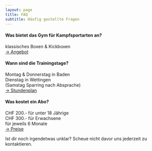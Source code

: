 ```yaml
---
layout: page
title: FAQ
subtitle: Häufig gestellte Fragen
---
```


#### Was bietet das Gym für Kampfsportarten an?

klassisches Boxen & Kickboxen  
[→ Angebot](/pages/courses)

#### Wann sind die Trainingstage?

Montag & Donnerstag in Baden  
Dienstag in Wettingen  
(Samstag Sparring nach Absprache)  
[→ Stundenplan](/pages/courses/#stundenplan)  

#### Was kostet ein Abo?

CHF 200.- für unter 18 Jährige  
CHF 300.- für Erwachsene  
für jeweils 6 Monate  
[→ Preise](/pages/courses/#abos)

Ist dir noch irgendetwas unklar? Scheue nicht davor uns jederzeit zu kontaktieren.
